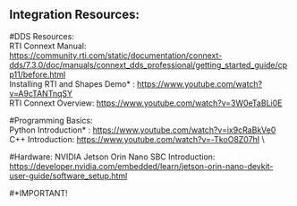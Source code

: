 ## Integration Resources:

#DDS Resources:      \
RTI Connext Manual: https://community.rti.com/static/documentation/connext-dds/7.3.0/doc/manuals/connext_dds_professional/getting_started_guide/cpp11/before.html     \
Installing RTI and Shapes Demo* : https://www.youtube.com/watch?v=A9cTANTnqSY  \
RTI Connext Overview: https://www.youtube.com/watch?v=3W0eTaBLi0E

#Programming Basics:    \
Python Introduction* : https://www.youtube.com/watch?v=ix9cRaBkVe0   \
C++ Introduction: https://www.youtube.com/watch?v=-TkoO8Z07hI    \

#Hardware:
NVIDIA Jetson Orin Nano SBC Introduction: https://developer.nvidia.com/embedded/learn/jetson-orin-nano-devkit-user-guide/software_setup.html




#*IMPORTANT!
